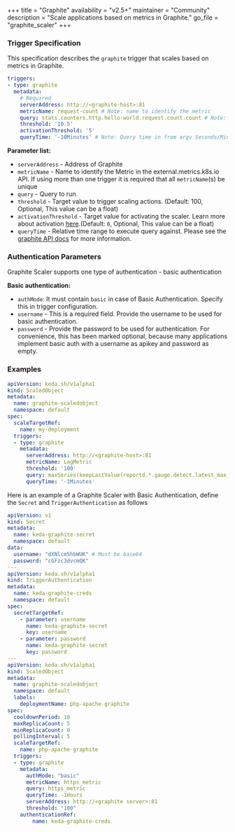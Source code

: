 +++
title = "Graphite"
availability = "v2.5+"
maintainer = "Community"
description = "Scale applications based on metrics in Graphite."
go_file = "graphite_scaler"
+++

### Trigger Specification

This specification describes the `graphite` trigger that scales based on metrics in Graphite.

```yaml
triggers:
- type: graphite
  metadata:
    # Required
    serverAddress: http://<graphite-host>:81
    metricName: request-count # Note: name to identify the metric
    query: stats.counters.http.hello-world.request.count.count # Note: query must return a vector/scalar single element response
    threshold: '10.5'
    activationThreshold: '5'
    queryTime: '-10Minutes' # Note: Query time in from argv Seconds/Minutes/Hours
```
**Parameter list:**

- `serverAddress` - Address of Graphite
- `metricName` - Name to identify the Metric in the external.metrics.k8s.io API. If using more than one trigger it is required that all `metricName`(s) be unique
- `query` - Query to run.
- `threshold` - Target value to trigger scaling actions. (Default: 100, Optional, This value can be a float)
- `activationThreshold` - Target value for activating the scaler. Learn more about activation [here](./../concepts/scaling-deployments.md#activating-and-scaling-thresholds).(Default: `0`, Optional, This value can be a float)
- `queryTime` - Relative time range to execute query against. Please see the [graphite API docs](https://graphite-api.readthedocs.io/en/latest/api.html#from-until) for more information.

### Authentication Parameters

Graphite Scaler supports one type of authentication - basic authentication

**Basic authentication:**
- `authMode`: It must contain `basic` in case of Basic Authentication. Specify this in trigger configuration.
- `username` - This is a required field. Provide the username to be used for basic authentication.
- `password` - Provide the password to be used for authentication. For convenience, this has been marked optional, because many applications implement basic auth with a username as apikey and password as empty.

### Examples

```yaml
apiVersion: keda.sh/v1alpha1
kind: ScaledObject
metadata:
  name: graphite-scaledobject
  namespace: default
spec:
  scaleTargetRef:
    name: my-deployment
  triggers:
  - type: graphite
    metadata:
      serverAddress: http://<graphite-host>:81
      metricName: LagMetric
      threshold: '100'
      query: maxSeries(keepLastValue(reportd.*.gauge.detect.latest_max_time.value, 1))
      queryTime: '-1Minutes'
```

Here is an example of a Graphite Scaler with Basic Authentication, define the `Secret` and `TriggerAuthentication` as follows

```yaml
apiVersion: v1
kind: Secret
metadata:
  name: keda-graphite-secret
  namespace: default
data:
  username: "dXNlcm5hbWUK" # Must be base64
  password: "cGFzc3dvcmQK"
---
apiVersion: keda.sh/v1alpha1
kind: TriggerAuthentication
metadata:
  name: keda-graphite-creds
  namespace: default
spec:
  secretTargetRef:
    - parameter: username
      name: keda-graphite-secret
      key: username
    - parameter: password
      name: keda-graphite-secret
      key: password
---
apiVersion: keda.sh/v1alpha1
kind: ScaledObject
metadata:
  name: graphite-scaledobject
  namespace: default
  labels:
    deploymentName: php-apache-graphite
spec:
  cooldownPeriod: 10
  maxReplicaCount: 5
  minReplicaCount: 0
  pollingInterval: 5
  scaleTargetRef:
    name: php-apache-graphite
  triggers:
  - type: graphite
    metadata:
      authMode: "basic"
      metricName: https_metric
      query: https_metric
      queryTime: -1Hours
      serverAddress: http://<graphite server>:81
      threshold: "100"
    authenticationRef:
        name: keda-graphite-creds
```
